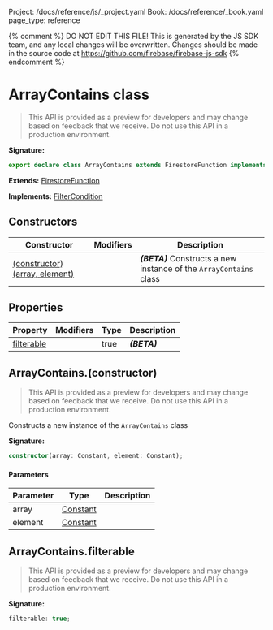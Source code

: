 Project: /docs/reference/js/_project.yaml
Book: /docs/reference/_book.yaml
page_type: reference

{% comment %}
DO NOT EDIT THIS FILE!
This is generated by the JS SDK team, and any local changes will be
overwritten. Changes should be made in the source code at
https://github.com/firebase/firebase-js-sdk
{% endcomment %}

# ArrayContains class
> This API is provided as a preview for developers and may change based on feedback that we receive. Do not use this API in a production environment.
> 


<b>Signature:</b>

```typescript
export declare class ArrayContains extends FirestoreFunction implements FilterCondition 
```
<b>Extends:</b> [FirestoreFunction](./firestore_lite.firestorefunction.md#firestorefunction_class)

<b>Implements:</b> [FilterCondition](./firestore_lite.filtercondition.md#filtercondition_interface)

## Constructors

|  Constructor | Modifiers | Description |
|  --- | --- | --- |
|  [(constructor)(array, element)](./firestore_lite.arraycontains.md#arraycontainsconstructor) |  | <b><i>(BETA)</i></b> Constructs a new instance of the <code>ArrayContains</code> class |

## Properties

|  Property | Modifiers | Type | Description |
|  --- | --- | --- | --- |
|  [filterable](./firestore_lite.arraycontains.md#arraycontainsfilterable) |  | true | <b><i>(BETA)</i></b> |

## ArrayContains.(constructor)

> This API is provided as a preview for developers and may change based on feedback that we receive. Do not use this API in a production environment.
> 

Constructs a new instance of the `ArrayContains` class

<b>Signature:</b>

```typescript
constructor(array: Constant, element: Constant);
```

#### Parameters

|  Parameter | Type | Description |
|  --- | --- | --- |
|  array | [Constant](./firestore_lite.constant.md#constant_class) |  |
|  element | [Constant](./firestore_lite.constant.md#constant_class) |  |

## ArrayContains.filterable

> This API is provided as a preview for developers and may change based on feedback that we receive. Do not use this API in a production environment.
> 

<b>Signature:</b>

```typescript
filterable: true;
```
